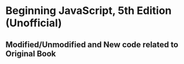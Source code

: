 # Beginning JavaScript, 5th Edition (Unofficial)

## Modified/Unmodified and New code related to Original Book